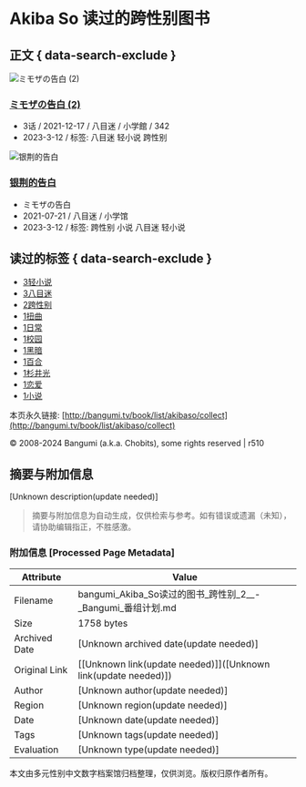 # Akiba So 读过的跨性别图书

## 正文 { data-search-exclude }


![ミモザの告白 (2)](//lain.bgm.tv/pic/cover/c/df/de/357434_TelTh.jpg)

### [ミモザの告白 (2)](http://bangumi.tv/subject/357434)
- 3话 / 2021-12-17 / 八目迷 / 小学館 / 342
- 2023-3-12 / 标签: 八目迷 轻小说 跨性别

![银荆的告白](//lain.bgm.tv/pic/cover/c/67/f6/357437_TqGqm.jpg)

### [银荆的告白](http://bangumi.tv/subject/357437) 
- ミモザの告白
- 2021-07-21 / 八目迷 / 小学馆
- 2023-3-12 / 标签: 跨性别 小说 八目迷 轻小说

## 读过的标签 { data-search-exclude }
- [3轻小说](http://bangumi.tv/book/list/akibaso/collect?tag=%E8%BD%BB%E5%B0%8F%E8%AF%B4)
- [3八目迷](http://bangumi.tv/book/list/akibaso/collect?tag=%E5%85%AB%E7%9B%AE%E8%BF%B7)
- [2跨性别](http://bangumi.tv/book/list/akibaso/collect?tag=%E8%B7%A8%E6%80%A7%E5%88%AB)
- [1扭曲](http://bangumi.tv/book/list/akibaso/collect?tag=%E6%89%AD%E6%9B%B2)
- [1日常](http://bangumi.tv/book/list/akibaso/collect?tag=%E6%97%A5%E5%B8%B8)
- [1校园](http://bangumi.tv/book/list/akibaso/collect?tag=%E6%A0%A1%E5%9B%AD)
- [1黑暗](http://bangumi.tv/book/list/akibaso/collect?tag=%E9%BB%91%E6%9A%97)
- [1百合](http://bangumi.tv/book/list/akibaso/collect?tag=%E7%99%BE%E5%90%88)
- [1杉井光](http://bangumi.tv/book/list/akibaso/collect?tag=%E6%9D%89%E4%BA%95%E5%85%89)
- [1恋爱](http://bangumi.tv/book/list/akibaso/collect?tag=%E6%81%8B%E7%88%B1)
- [1小说](http://bangumi.tv/book/list/akibaso/collect?tag=%E5%B0%8F%E8%AF%B4)

本页永久链接: [http://bangumi.tv/book/list/akibaso/collect](http://bangumi.tv/book/list/akibaso/collect)  

© 2008-2024 Bangumi (a.k.a. Chobits), some rights reserved | r510
<!-- tcd_original_link https://bangumi.tv/book/list/akibaso/collect?tag=%E8%B7%A8%E6%80%A7%E5%88%AB -->


## 摘要与附加信息

<!-- tcd_abstract -->
[Unknown description(update needed)]
<!-- tcd_abstract_end -->

> 摘要与附加信息为自动生成，仅供检索与参考。如有错误或遗漏（未知），请协助编辑指正，不胜感激。

### 附加信息 [Processed Page Metadata]

| Attribute       | Value                                  |
|-----------------|----------------------------------------|
| Filename        | bangumi_Akiba_So读过的图书_跨性别_2__-_Bangumi_番组计划.md                             |
| Size            | 1758 bytes                           |
| Archived Date   | [Unknown archived date(update needed)]                             |
| Original Link   | [[Unknown link(update needed)]]([Unknown link(update needed)])                       |
| Author          | [Unknown author(update needed)]                               |
| Region          | [Unknown region(update needed)]                               |
| Date            | [Unknown date(update needed)]                                 |
| Tags            | [Unknown tags(update needed)]                                 |
| Evaluation            | [Unknown type(update needed)]                                 |
<!-- tcd_table_end -->

本文由多元性别中文数字档案馆归档整理，仅供浏览。版权归原作者所有。
